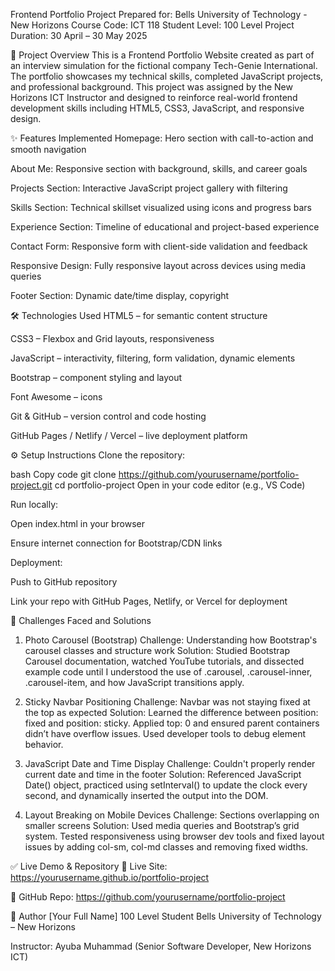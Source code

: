 Frontend Portfolio Project
Prepared for: Bells University of Technology - New Horizons
Course Code: ICT 118
Student Level: 100 Level
Project Duration: 30 April – 30 May 2025

📌 Project Overview
This is a Frontend Portfolio Website created as part of an interview simulation for the fictional company Tech-Genie International. The portfolio showcases my technical skills, completed JavaScript projects, and professional background. This project was assigned by the New Horizons ICT Instructor and designed to reinforce real-world frontend development skills including HTML5, CSS3, JavaScript, and responsive design.

✨ Features Implemented
Homepage: Hero section with call-to-action and smooth navigation

About Me: Responsive section with background, skills, and career goals

Projects Section: Interactive JavaScript project gallery with filtering

Skills Section: Technical skillset visualized using icons and progress bars

Experience Section: Timeline of educational and project-based experience

Contact Form: Responsive form with client-side validation and feedback

Responsive Design: Fully responsive layout across devices using media queries

Footer Section: Dynamic date/time display, copyright

🛠 Technologies Used
HTML5 – for semantic content structure

CSS3 – Flexbox and Grid layouts, responsiveness

JavaScript – interactivity, filtering, form validation, dynamic elements

Bootstrap – component styling and layout

Font Awesome – icons

Git & GitHub – version control and code hosting

GitHub Pages / Netlify / Vercel – live deployment platform

⚙️ Setup Instructions
Clone the repository:

bash
Copy code
git clone https://github.com/yourusername/portfolio-project.git
cd portfolio-project
Open in your code editor (e.g., VS Code)

Run locally:

Open index.html in your browser

Ensure internet connection for Bootstrap/CDN links

Deployment:

Push to GitHub repository

Link your repo with GitHub Pages, Netlify, or Vercel for deployment

🧩 Challenges Faced and Solutions
1. Photo Carousel (Bootstrap)
Challenge: Understanding how Bootstrap's carousel classes and structure work
Solution: Studied Bootstrap Carousel documentation, watched YouTube tutorials, and dissected example code until I understood the use of .carousel, .carousel-inner, .carousel-item, and how JavaScript transitions apply.

2. Sticky Navbar Positioning
Challenge: Navbar was not staying fixed at the top as expected
Solution: Learned the difference between position: fixed and position: sticky. Applied top: 0 and ensured parent containers didn’t have overflow issues. Used developer tools to debug element behavior.

3. JavaScript Date and Time Display
Challenge: Couldn't properly render current date and time in the footer
Solution: Referenced JavaScript Date() object, practiced using setInterval() to update the clock every second, and dynamically inserted the output into the DOM.

4. Layout Breaking on Mobile Devices
Challenge: Sections overlapping on smaller screens
Solution: Used media queries and Bootstrap’s grid system. Tested responsiveness using browser dev tools and fixed layout issues by adding col-sm, col-md classes and removing fixed widths.

✅ Live Demo & Repository
🔗 Live Site: https://yourusername.github.io/portfolio-project

📁 GitHub Repo: https://github.com/yourusername/portfolio-project

📝 Author
[Your Full Name]
100 Level Student
Bells University of Technology – New Horizons

Instructor: Ayuba Muhammad (Senior Software Developer, New Horizons ICT)
